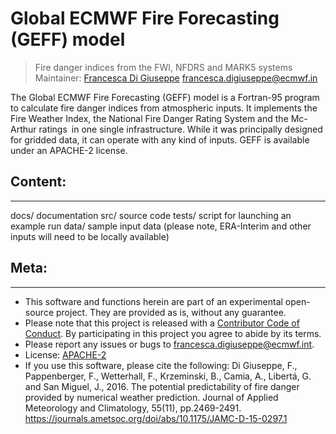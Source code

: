 # Global ECMWF Fire Forecasting (GEFF) model

> Fire danger indices from the FWI, NFDRS and MARK5 systems
> Maintainer: [Francesca Di Giuseppe](https://www.ecmwf.int/en/about/who-we-are/staff-profiles/francesca-di-giuseppe) francesca.digiuseppe@ecmwf.in

The Global ECMWF Fire Forecasting (GEFF) model is a Fortran-95 program to calculate fire danger indices from atmospheric inputs. 
It implements the Fire Weather Index, the National Fire Danger Rating System and the Mc-Arthur ratings in one single infrastructure. 
While it was principally designed for gridded data, it can operate with any kind of inputs.
GEFF is available under an APACHE-2 license.

## Content:
-----------
docs/ documentation
src/ source code
tests/ script for launching an example run 
data/ sample input data (please note, ERA-Interim and other inputs will need to be locally available)

## Meta:
--------

-   This software and functions herein are part of an experimental open-source project. They are provided as is, without any guarantee.
-   Please note that this project is released with a [Contributor Code of Conduct](CONDUCT.md). By participating in this project you agree to abide by its terms.
-   Please report any issues or bugs to francesca.digiuseppe@ecmwf.int.
-   License: [APACHE-2](LICENSE)
-   If you use this software, please cite the following:
    Di Giuseppe, F., Pappenberger, F., Wetterhall, F., Krzeminski, B., Camia, A., Libertá, G. and San Miguel, J., 2016. 
    The potential predictability of fire danger provided by numerical weather prediction. Journal of Applied Meteorology and Climatology, 55(11), pp.2469-2491.
    https://journals.ametsoc.org/doi/abs/10.1175/JAMC-D-15-0297.1
